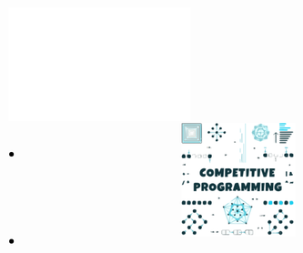 <span>
	<a href="https://github.com/esix/esix/blame/main/header.svg">
		<img src="header.svg" width="320" height="200" alt="Click to see the source">
	</a>
    <svg>
        <circle cx="5" cy="5" r="4" />
    </svg>
</span>

<span >
	<a href="https://github.com/esix/competitive-programming">
		<img src="_files/competitive-programming.svg" width="200" height="200" alt="Click to see the source">
	</a>
    <svg>
        <circle cx="5" cy="5" r="4" />
    </svg>
</span>
